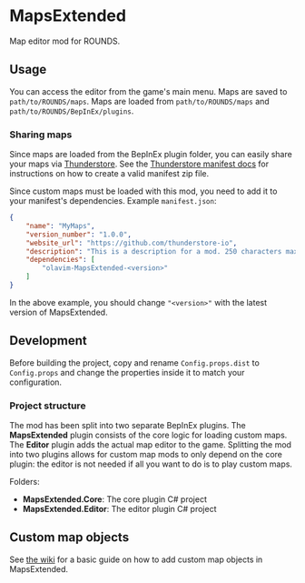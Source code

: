 # MapsExtended

Map editor mod for ROUNDS.

## Usage

You can access the editor from the game's main menu. Maps are saved to `path/to/ROUNDS/maps`. Maps are loaded from `path/to/ROUNDS/maps` and `path/to/ROUNDS/BepInEx/plugins`.

### Sharing maps

Since maps are loaded from the BepInEx plugin folder, you can easily share your maps via [Thunderstore](https://rounds.thunderstore.io/). See the [Thunderstore manifest docs](https://thunderstore.io/package/create/docs/) for instructions on how to create a valid manifest zip file.

Since custom maps must be loaded with this mod, you need to add it to your manifest's dependencies. Example `manifest.json`:

```json
{
    "name": "MyMaps",
    "version_number": "1.0.0",
    "website_url": "https://github.com/thunderstore-io",
    "description": "This is a description for a mod. 250 characters max",
    "dependencies": [
        "olavim-MapsExtended-<version>"
    ]
}
```

In the above example, you should change `"<version>"` with the latest version of MapsExtended.

## Development

Before building the project, copy and rename `Config.props.dist` to `Config.props` and change the properties inside it to match your configuration.

### Project structure

The mod has been split into two separate BepInEx plugins. The **MapsExtended** plugin consists of the core logic for loading custom maps. The **Editor** plugin adds the actual map editor to the game. Splitting the mod into two plugins allows for custom map mods to only depend on the core plugin: the editor is not needed if all you want to do is to play custom maps.

Folders:
- **MapsExtended.Core**: The core plugin C# project
- **MapsExtended.Editor**: The editor plugin C# project

## Custom map objects

See [the wiki](https://github.com/olavim/RoundsMapsExtended/wiki/Modding-quickstart) for a basic guide on how to add custom map objects in MapsExtended.
